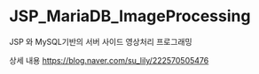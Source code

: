 # JSP_MariaDB_ImageProcessing
JSP 와 MySQL기반의  서버 사이드 영상처리 프로그래밍

상세 내용
https://blog.naver.com/su_lily/222570505476
